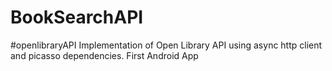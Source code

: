 # BookSearchAPI
#openlibraryAPI
Implementation of Open Library API using async http client and picasso dependencies.
First Android App
